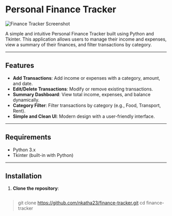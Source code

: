 # Personal Finance Tracker

![Finance Tracker Screenshot](screenshot.png) <!-- Add a screenshot of your application here -->

A simple and intuitive Personal Finance Tracker built using Python and Tkinter. This application allows users to manage their income and expenses, view a summary of their finances, and filter transactions by category.

---

## Features

- **Add Transactions**: Add income or expenses with a category, amount, and date.
- **Edit/Delete Transactions**: Modify or remove existing transactions.
- **Summary Dashboard**: View total income, expenses, and balance dynamically.
- **Category Filter**: Filter transactions by category (e.g., Food, Transport, Rent).
- **Simple and Clean UI**: Modern design with a user-friendly interface.

---

## Requirements

- Python 3.x
- Tkinter (built-in with Python)

---

## Installation

1. **Clone the repository**:
   ```bash
  >git clone https://github.com/nkatha23/finance-tracker.git
>cd finance-tracker
